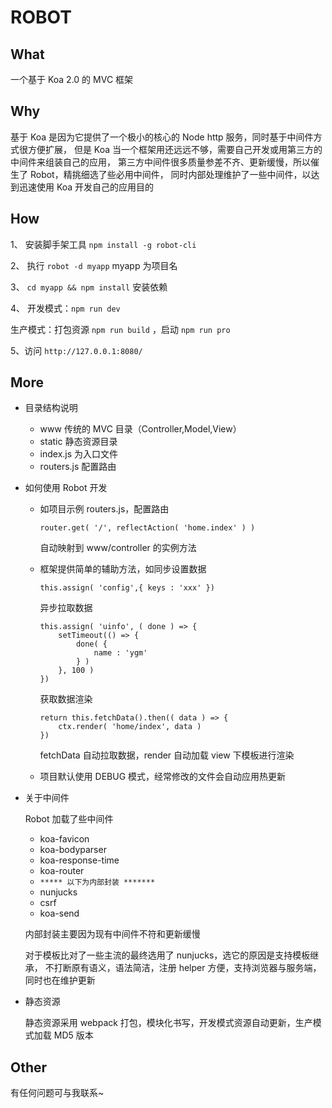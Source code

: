 ROBOT
========

## What

一个基于 Koa 2.0 的 MVC 框架

## Why

基于 Koa 是因为它提供了一个极小的核心的 Node http 服务，同时基于中间件方式很方便扩展，
但是 Koa 当一个框架用还远远不够，需要自己开发或用第三方的中间件来组装自己的应用，
第三方中间件很多质量参差不齐、更新缓慢，所以催生了 Robot，精挑细选了些必用中间件，
同时内部处理维护了一些中间件，以达到迅速使用 Koa 开发自己的应用目的

## How

1、 安装脚手架工具 `npm install -g robot-cli`

2、 执行 `robot -d myapp` myapp 为项目名

3、 `cd myapp && npm install` 安装依赖

4、 开发模式：`npm run dev` 

生产模式：打包资源 `npm run build` ，启动 `npm run pro`

5、访问 `http://127.0.0.1:8080/`

## More

- 目录结构说明

    - www 传统的 MVC 目录（Controller,Model,View）
    - static 静态资源目录
    - index.js 为入口文件
    - routers.js 配置路由

- 如何使用 Robot 开发

    - 如项目示例 routers.js，配置路由 
        ```
        router.get( '/', reflectAction( 'home.index' ) )
        ```
        自动映射到 www/controller 的实例方法

    - 框架提供简单的辅助方法，如同步设置数据 
        ```
        this.assign( 'config',{ keys : 'xxx' })
        ```

        异步拉取数据
        ```
        this.assign( 'uinfo', ( done ) => {
            setTimeout(() => {
                done( {
                    name : 'ygm'
                } )
            }, 100 )
        })
        ```

        获取数据渲染
        ```
        return this.fetchData().then(( data ) => {
            ctx.render( 'home/index', data )
        })
        ```

        fetchData 自动拉取数据，render 自动加载 view 下模板进行渲染

    - 项目默认使用 DEBUG 模式，经常修改的文件会自动应用热更新

- 关于中间件

    Robot 加载了些中间件

    - koa-favicon
    - koa-bodyparser
    - koa-response-time
    - koa-router
    - `***** 以下为内部封装 *******`
    - nunjucks
    - csrf
    - koa-send

    内部封装主要因为现有中间件不符和更新缓慢

    对于模板比对了一些主流的最终选用了 nunjucks，选它的原因是支持模板继承，
    不打断原有语义，语法简洁，注册 helper 方便，支持浏览器与服务端，同时也在维护更新

- 静态资源

    静态资源采用 webpack 打包，模块化书写，开发模式资源自动更新，生产模式加载 MD5 版本

## Other

有任何问题可与我联系~


